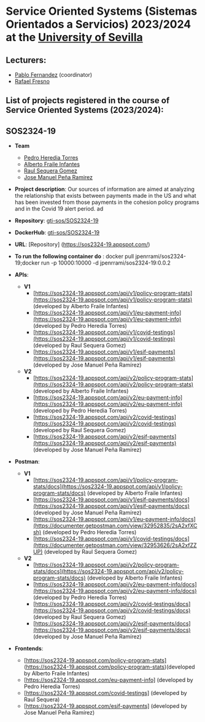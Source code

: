 Service Oriented Systems (Sistemas Orientados a Servicios) 2023/2024 at the [University of Sevilla](https://www.us.es)
====================

Lecturers:
--
 - [Pablo Fernandez](https://github.com/pafmon) (coordinator)
 - [Rafael Fresno](https://github.com/raffrearaUS)

List of projects registered in the course of **Service Oriented Systems** (2023/2024):
--

## SOS2324-19

- **Team**
  - [Pedro Heredia Torres](https://github.com/Pedro-Heredia)
  - [Alberto Fraile Infantes](https://github.com/Albertof03)
  - [Raul Sequera Gomez](https://github.com/raulsequera)
  - [Jose Manuel Peña Ramirez](https://github.com/jpenrrami)

- **Project description**: Our sources of information are aimed at analyzing the relationship that exists between payments made in the US and what has been invested from those payments in the cohesion policy programs and in the Covid 19 alert period.
 ad
 
- **Repository**: [gti-sos/SOS2324-19](https://github.com/gti-sos/SOS2324-19)
- **DockerHub**: [gti-sos/SOS2324-19](https://hub.docker.com/repository/docker/jpenrrami/sos2324-19/general)
- **URL**: [Repository] (https://sos2324-19.appspot.com/)
- **To run the following container do** : docker pull jpenrrami/sos2324-19;docker run -p 10000:10000 -d jpenrrami/sos2324-19:0.0.2
-  **APIs**:
   - **V1**
        - [https://sos2324-19.appspot.com/api/v1/policy-program-stats](https://sos2324-19.appspot.com/api/v1/policy-program-stats) (developed by Alberto Fraile Infantes)
        - [https://sos2324-19.appspot.com/api/v1/eu-payment-info](https://sos2324-19.appspot.com/api/v1/eu-payment-info) (developed by Pedro Heredia Torres)
        - [https://sos2324-19.appspot.com/api/v1/covid-testings](https://sos2324-19.appspot.com/api/v1/covid-testings) (developed by Raul Sequera Gomez)
        - [https://sos2324-19.appspot.com/api/v1/esif-payments](https://sos2324-19.appspot.com/api/v1/esif-payments) (developed by Jose Manuel Peña Ramírez)
    - **V2**
        - [https://sos2324-19.appspot.com/api/v2/policy-program-stats](https://sos2324-19.appspot.com/api/v2/policy-program-stats) (developed by Alberto Fraile Infantes)
        - [https://sos2324-19.appspot.com/api/v2/eu-payment-info](https://sos2324-19.appspot.com/api/v2/eu-payment-info) (developed by Pedro Heredia Torres)
        - [https://sos2324-19.appspot.com/api/v2/covid-testings](https://sos2324-19.appspot.com/api/v2/covid-testings) (developed by Raul Sequera Gomez)
        - [https://sos2324-19.appspot.com/api/v2/esif-payments](https://sos2324-19.appspot.com/api/v2/esif-payments) (developed by Jose Manuel Peña Ramírez)


-  **Postman**:
    - **V1**
        - [https://sos2324-19.appspot.com/api/v1/policy-program-stats/docs](https://sos2324-19.appspot.com/api/v1/policy-program-stats/docs) (developed by Alberto Fraile Infantes)
        - [https://sos2324-19.appspot.com/api/v1/esif-payments/docs](https://sos2324-19.appspot.com/api/v1/esif-payments/docs) (developed by Jose Manuel Peña Ramírez)
        - [https://sos2324-19.appspot.com/api/v1/eu-payment-info/docs](https://documenter.getpostman.com/view/32952835/2sA2xfXCsh) (developed by Pedro Heredia Torres)
        - [https://sos2324-19.appspot.com/api/v1/covid-testings/docs](https://documenter.getpostman.com/view/32953626/2sA2xfZZUP) (developed by Raul Sequera Gomez)
    - **V2**
        - [https://sos2324-19.appspot.com/api/v2/policy-program-stats/docs](https://sos2324-19.appspot.com/api/v2/policy-program-stats/docs) (developed by Alberto Fraile Infantes)
        - [https://sos2324-19.appspot.com/api/v2/eu-payment-info/docs](https://sos2324-19.appspot.com/api/v2/eu-payment-info/docs) (developed by Pedro Heredia Torres)
        - [https://sos2324-19.appspot.com/api/v2/covid-testings/docs](https://sos2324-19.appspot.com/api/v2/covid-testings/docs) (developed by Raul Sequera Gomez)
        - [https://sos2324-19.appspot.com/api/v2/esif-payments/docs](https://sos2324-19.appspot.com/api/v2/esif-payments/docs) (developed by Jose Manuel Peña Ramírez)


-  **Frontends**:
    - [https://sos2324-19.appspot.com/policy-program-stats] (https://sos2324-19.appspot.com/policy-program-stats)(developed by Alberto Fraile Infantes)
    - [https://sos2324-19.appspot.com/eu-payment-info] (developed by Pedro Heredia Torres)
    - [https://sos2324-19.appspot.com/covid-testings] (developed by Raul Sequera)
    - [https://sos2324-19.appspot.com/esif-payments] (developed by Jose Manuel Peña Ramírez)


